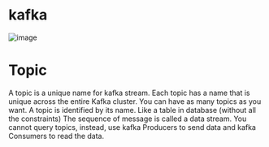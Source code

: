 # kafka


![image](https://github.com/user-attachments/assets/6396a0a5-85d8-4e9a-8787-602d11aeeb88)

# Topic
A topic is a unique name for kafka stream.
Each topic has a name that is unique across the entire Kafka cluster.
You can have as many topics as you want.
A topic is identified by its name.
Like a table in database (without all the constraints)
The sequence of message is called a data stream.
You cannot query topics, instead, use kafka Producers to send data and kafka Consumers to read the data.
